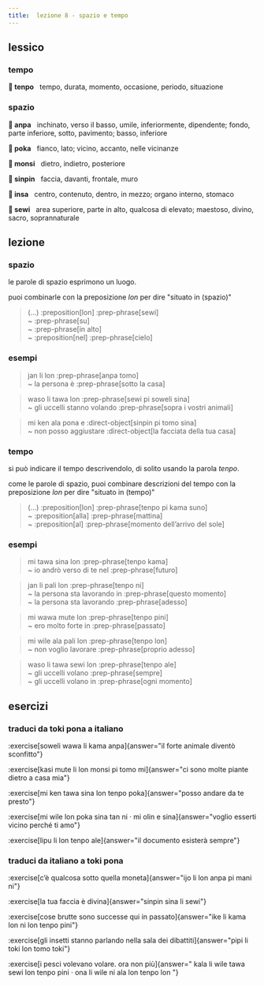 ```yaml
---
title:  lezione 8 - spazio e tempo 
---
```


## lessico
### tempo
**󱥫 tenpo**&nbsp;&nbsp;&nbsp;tempo, durata, momento, occasione, periodo, situazione

### spazio
**󱤅 anpa**&nbsp;&nbsp;&nbsp;inchinato, verso il basso, umile, inferiormente, dipendente; fondo, parte inferiore, sotto, pavimento; basso, inferiore

**󱥒 poka**&nbsp;&nbsp;&nbsp;fianco, lato; vicino, accanto, nelle vicinanze

**󱤸 monsi**&nbsp;&nbsp;&nbsp;dietro, indietro, posteriore

**󱥟 sinpin**&nbsp;&nbsp;&nbsp;faccia, davanti, frontale, muro

**󱤏 insa**&nbsp;&nbsp;&nbsp;centro, contenuto, dentro, in mezzo; organo interno, stomaco

**󱥚 sewi**&nbsp;&nbsp;&nbsp;area superiore, parte in alto, qualcosa di elevato; maestoso, divino, sacro, soprannaturale


## lezione
### spazio
le parole di spazio esprimono un luogo.

 puoi combinarle con la preposizione *lon* per dire "situato in (spazio)"

> (...) :preposition[lon] :prep-phrase[sewi] \
> ~ :prep-phrase[su] \
> ~ :prep-phrase[in alto] \
> ~ :preposition[nel] :prep-phrase[cielo]

### esempi

> jan li lon :prep-phrase[anpa tomo] \
> ~ la persona è :prep-phrase[sotto la casa]

> waso li tawa lon :prep-phrase[sewi pi soweli sina] \
> ~ gli uccelli stanno volando :prep-phrase[sopra i vostri animali]

> mi ken ala pona e :direct-object[sinpin pi tomo sina] \
> ~ non posso aggiustare :direct-object[la facciata della tua casa]

### tempo
si può indicare il tempo descrivendolo, di solito usando la parola *tenpo*.

come le parole di spazio, puoi combinare descrizioni del tempo con la preposizione *lon* per dire "situato in (tempo)" 

> (...) :preposition[lon] :prep-phrase[tenpo pi kama suno] \
> ~ :preposition[alla] :prep-phrase[mattina] \
> ~ :preposition[al] :prep-phrase[momento dell’arrivo del sole]

### esempi
> mi tawa sina lon :prep-phrase[tenpo kama] \
> ~ io andrò verso di te nel :prep-phrase[futuro]

> jan li pali lon :prep-phrase[tenpo ni] \
> ~ la persona sta lavorando in :prep-phrase[questo momento] \
> ~ la persona sta lavorando :prep-phrase[adesso]

> mi wawa mute lon :prep-phrase[tenpo pini] \
> ~ ero molto forte in :prep-phrase[passato]

> mi wile ala pali lon :prep-phrase[tenpo lon] \
> ~ non voglio lavorare :prep-phrase[proprio adesso]

> waso li tawa sewi lon :prep-phrase[tenpo ale] \
> ~ gli uccelli volano :prep-phrase[sempre] \
> ~ gli uccelli volano in :prep-phrase[ogni momento]

## esercizi
### traduci da toki pona a italiano
:exercise[soweli wawa li kama anpa]{answer="il forte animale diventò sconfitto"}

:exercise[kasi mute li lon monsi pi tomo mi]{answer="ci sono molte piante dietro a casa mia"}

:exercise[mi ken tawa sina lon tenpo poka]{answer="posso andare da te presto"}

:exercise[mi wile lon poka sina tan ni · mi olin e sina]{answer="voglio esserti vicino perché ti amo"}

:exercise[lipu li lon tenpo ale]{answer="il documento esisterà sempre"}

### traduci da italiano a toki pona
:exercise[c’è qualcosa sotto quella moneta]{answer="ijo li lon anpa pi mani ni"}

:exercise[la tua faccia è divina]{answer="sinpin sina li sewi"}

:exercise[cose brutte sono successe qui in passato]{answer="ike li kama lon ni lon tenpo pini"}

:exercise[gli insetti stanno parlando nella sala dei dibattiti]{answer="pipi li toki lon tomo toki"}

:exercise[i pesci volevano volare. ora non più]{answer=" kala li wile tawa sewi lon tenpo pini · ona li wile ni ala lon tenpo lon "}